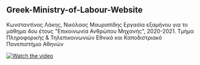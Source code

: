 ## Greek-Ministry-of-Labour-Website

Κωνσταντίνος Λάκης, Νικόλαος Μαυραπίδης
Εργασία εξαμήνου για το μάθημα 4ου έτους "Επικοινωνία Ανθρώπου Μηχανής", 2020-2021.
Τμήμα Πληροφορικής & Τηλεπικοινωνιών 
Εθνικό και Καποδιστριακό Πανεπιστήμιο Αθηνών

[![Watch the video](https://imgur.com/gallery/sxO8Pf0)](https://www.youtube.com/watch?v=F01zwvbmjsE&list=PLXKopXHbhib9sAlftkMec8kKnKwxgpynv&index=4)
